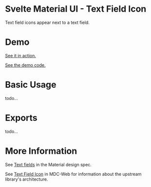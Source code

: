 # Svelte Material UI - Text Field Icon

Text field icons appear next to a text field.

# Demo

[See it in action.](https://sveltematerialui.com/demo/textfield)

[See the demo code.](https://github.com/hperrin/svelte-material-ui/blob/master/site/src/routes/demo/textfield/)

# Basic Usage

todo...

# Exports

todo...

# More Information

See [Text fields](https://material.io/components/text-fields) in the Material design spec.

See [Text Field Icon](https://github.com/material-components/material-components-web/tree/v10.0.0/packages/mdc-textfield/icon) in MDC-Web for information about the upstream library's architecture.
